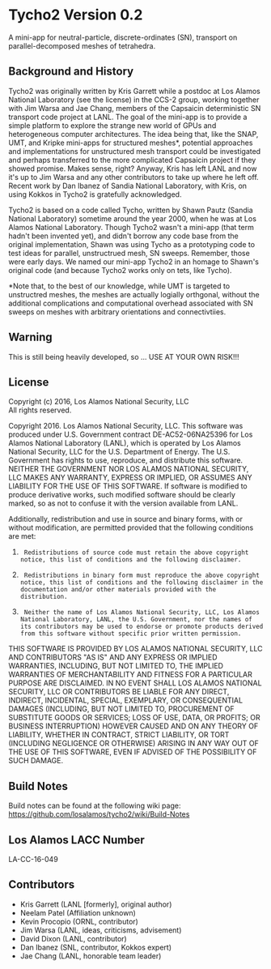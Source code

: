# Tycho2 Version 0.2

A mini-app for neutral-particle, discrete-ordinates (SN), transport on parallel-decomposed meshes of tetrahedra.

## Background and History

Tycho2 was originally written by Kris Garrett while a postdoc at Los Alamos National Laboratory (see the license) in the
CCS-2 group, working together with Jim Warsa and Jae Chang, members of the Capsaicin deterministic SN transport code project 
at LANL. The goal of the mini-app is to provide a simple platform to explore the strange new world of GPUs and heterogeneous
computer architectures. The idea being that, like the SNAP, UMT, and Kripke mini-apps for structured meshes*, potential approaches 
and implementations for unstructured mesh transport could be investigated and perhaps transferred to the more complicated Capsaicin
project if they showed promise. Makes sense, right? Anyway, Kris has left LANL and now it's up to Jim Warsa and any other contributors
to take up where he left off. Recent work by Dan Ibanez of Sandia National Laboratory, with Kris, on using Kokkos in Tycho2 is
gratefully acknowledged.

Tycho2 is based on a code called Tycho, written by Shawn Pautz (Sandia National Laboratory) sometime around the year 2000,
when he was at Los Alamos National Laboratory. Though Tycho2 wasn't a mini-app (that term hadn't been invented yet), and 
didn't borrow any code base from the original implementation, Shawn was using Tycho as a prototyping code to test ideas for
parallel, unstructrued mesh, SN sweeps. Remember, those were early days. We named our mini-app Tycho2 in an homage to Shawn's 
original code (and because Tycho2 works only on tets, like Tycho).

*Note that, to the best of our knowledge, while UMT is targeted to unstructred meshes, the meshes are actually logially 
orthgonal, without the additional complications and computational overhead associated with SN sweeps on meshes with 
arbitrary orientations and connectivtiies.

## Warning
This is still being heavily developed, so ...
USE AT YOUR OWN RISK!!!


## License
Copyright (c) 2016, Los Alamos National Security, LLC  
All rights reserved.

Copyright 2016. Los Alamos National Security, LLC. This software was produced under U.S. Government contract DE-AC52-06NA25396 for Los Alamos National Laboratory (LANL), which is operated by Los Alamos National Security, LLC for the U.S. Department of Energy. The U.S. Government has rights to use, reproduce, and distribute this software.  NEITHER THE GOVERNMENT NOR LOS ALAMOS NATIONAL SECURITY, LLC MAKES ANY WARRANTY, EXPRESS OR IMPLIED, OR ASSUMES ANY LIABILITY FOR THE USE OF THIS SOFTWARE.  If software is modified to produce derivative works, such modified software should be clearly marked, so as not to confuse it with the version available from LANL.

Additionally, redistribution and use in source and binary forms, with or without modification, are permitted provided that the following conditions are met:  
1.      Redistributions of source code must retain the above copyright notice, this list of conditions and the following disclaimer.  
2.      Redistributions in binary form must reproduce the above copyright notice, this list of conditions and the following disclaimer in the documentation and/or other materials provided with the distribution.  
3.      Neither the name of Los Alamos National Security, LLC, Los Alamos National Laboratory, LANL, the U.S. Government, nor the names of its contributors may be used to endorse or promote products derived from this software without specific prior written permission.

THIS SOFTWARE IS PROVIDED BY LOS ALAMOS NATIONAL SECURITY, LLC AND CONTRIBUTORS "AS IS" AND ANY EXPRESS OR IMPLIED WARRANTIES, INCLUDING, BUT NOT LIMITED TO, THE IMPLIED WARRANTIES OF MERCHANTABILITY AND FITNESS FOR A PARTICULAR PURPOSE ARE DISCLAIMED. IN NO EVENT SHALL LOS ALAMOS NATIONAL SECURITY, LLC OR CONTRIBUTORS BE LIABLE FOR ANY DIRECT, INDIRECT, INCIDENTAL, SPECIAL, EXEMPLARY, OR CONSEQUENTIAL DAMAGES (INCLUDING, BUT NOT LIMITED TO, PROCUREMENT OF SUBSTITUTE GOODS OR SERVICES; LOSS OF USE, DATA, OR PROFITS; OR BUSINESS INTERRUPTION) HOWEVER CAUSED AND ON ANY THEORY OF LIABILITY, WHETHER IN CONTRACT, STRICT LIABILITY, OR TORT (INCLUDING NEGLIGENCE OR OTHERWISE) ARISING IN ANY WAY OUT OF THE USE OF THIS SOFTWARE, EVEN IF ADVISED OF THE POSSIBILITY OF SUCH DAMAGE.


## Build Notes
Build notes can be found at the following wiki page:
https://github.com/losalamos/tycho2/wiki/Build-Notes


## Los Alamos LACC Number
LA-CC-16-049


## Contributors
- Kris Garrett (LANL [formerly], original author)
- Neelam Patel (Affiliation unknown)
- Kevin Procopio (ORNL, contributor)
- Jim Warsa (LANL, ideas, criticisms, advisement)
- David Dixon (LANL, contributor)
- Dan Ibanez (SNL, contributor, Kokkos expert)
- Jae Chang (LANL, honorable team leader)
